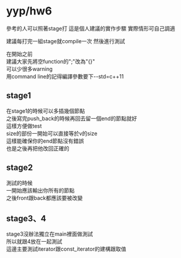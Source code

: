 yyp/hw6
========

參考的人可以照著stage打
這是個人建議的實作步驟
實際情形可自己調適

建議每打完一組stage就compile一次
然後進行測試


在開始之前<br>
建議大家先將空function的";"改為"{}"<br>
可以少很多warning<br>
用command line的記得編譯參數要下--std=c++11<br>


stage1
--------
在stage1的時候可以多插幾個節點<br>
之後寫完push_back的時候再回去留一個end的節點就好<br>
這樣方便做test<br>
size的部份一開始可以直接等於v的size<br>
這樣能確保你的end節點沒有錯誤<br>
也是之後再把他改回正確的<br>




stage2
--------
測試的時候<br>
一開始應該輸出你所有的節點<br>
之後front跟back都應該要被改變


stage3、4
--------
stage3沒辦法獨立在main裡面做測試<br>
所以就跟4放在一起測試<br>
這邊主要測試iterator跟const_iterator的建構跟取值
